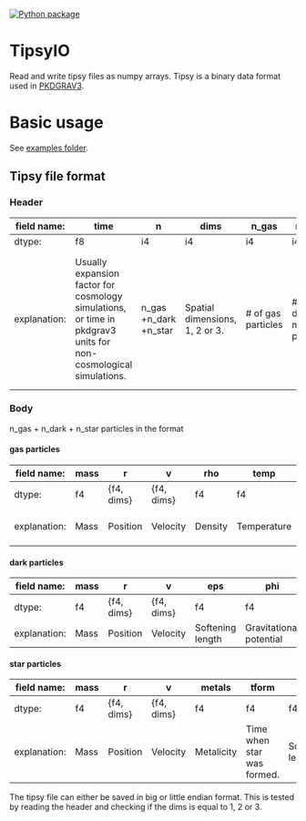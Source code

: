 [![Python package](https://github.com/SebastianJL/tipsy-io/actions/workflows/python-package.yml/badge.svg?event=gollum)](https://github.com/SebastianJL/tipsy-io/actions/workflows/python-package.yml)

# TipsyIO
Read and write tipsy files as numpy arrays. Tipsy is a binary data format used in [PKDGRAV3][pkdgrav3].

# Basic usage
See [examples folder](examples).


## Tipsy file format
### Header
| field name:  | time                                                                                                | n                     | dims                           | n_gas              | n_dark                      | n_star               | pad                                                                            |
|--------------|-----------------------------------------------------------------------------------------------------|-----------------------|--------------------------------|--------------------|-----------------------------|----------------------|--------------------------------------------------------------------------------|
| dtype:       | f8                                                                                                  | i4                    | i4                             | i4                 | i4                          | i4                   | i4                                                                             |
| explanation: | Usually expansion factor for cosmology simulations, or time in pkdgrav3 units for non-cosmological simulations. | n_gas +n_dark +n_star | Spatial dimensions, 1, 2 or 3. | # of gas particles | # of  dark matter particles | # of  star particles | 4 byte padding in case header is a struct that needs to be aligned to 8 bytes. |

### Body
n_gas + n_dark + n_star particles in the format

#### gas particles
| field name:  | mass | r          | v          | rho     | temp        | hsmooth          | metals                      | phi                     |
|--------------|------|------------|------------|---------|-------------|------------------|-----------------------------|-------------------------|
| dtype:       | f4   | {f4, dims} | {f4, dims} | f4      | f4          | f4               | f4                          | f4                      |
| explanation: | Mass | Position   | Velocity   | Density | Temperature | Smoothing length | Metalicity of the particle. | Gravitational potential |

#### dark particles
| field name:  | mass | r          | v          | eps              | phi                     |
|--------------|------|------------|------------|------------------|-------------------------|
| dtype:       | f4   | {f4, dims} | {f4, dims} | f4               | f4                      |
| explanation: | Mass | Position   | Velocity   | Softening length | Gravitational potential |

#### star particles
| field name:  | mass | r          | v          | metals     | tform                      | eps              | phi                     |
|--------------|------|------------|------------|------------|----------------------------|------------------|-------------------------|
| dtype:       | f4   | {f4, dims} | {f4, dims} | f4         | f4                         | f4               | f4                      |
| explanation: | Mass | Position   | Velocity   | Metalicity | Time when star was formed. | Softening length | Gravitational potential |

The tipsy file can either be saved in big or little endian format. This is tested by reading the header and checking if the dims is equal to 1, 2 or 3.

[pkdgrav3]: <https://bitbucket.org/dpotter/pkdgrav3/src/master/> "pkdgrav website"
